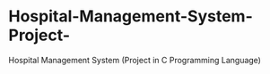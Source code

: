 # Hospital-Management-System-Project-
Hospital Management System (Project in C Programming Language)
